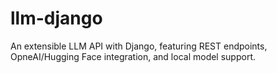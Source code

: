 # llm-django
An extensible LLM API with Django, featuring REST endpoints, OpneAI/Hugging Face integration, and local model support.

